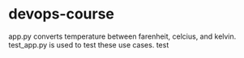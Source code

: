 # devops-course
app.py converts temperature between farenheit, celcius, and kelvin.
test_app.py is used to test these use cases.
test
